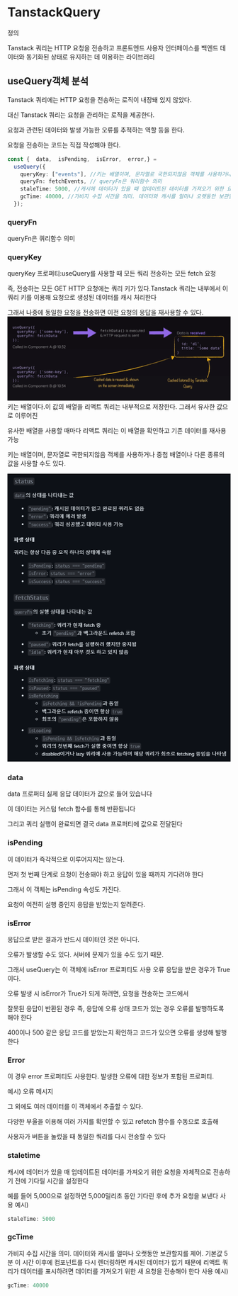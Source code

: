 # TanstackQuery

정의

Tanstack 쿼리는 HTTP 요청을 전송하고 프론트엔드 사용자 인터페이스를 백엔드 데이터와 동기화된 상태로 유지하는 데 이용하는 라이브러리

## useQuery객체 분석

Tanstack 쿼리에는 HTTP 요청을 전송하는 로직이 내장돼 있지 않았다.

대신 Tanstack 쿼리는 요청을 관리하는 로직을 제공한다.

요청과 관련된 데이터와 발생 가능한 오류를 추적하는 역할 등을 한다.

요청을 전송하는 코드는 직접 작성해야 한다.
```ts
const {  data,  isPending,  isError,  error,} = 
  useQuery({
    queryKey: ["events"], //키는 배열이며, 문자열로 국한되지않음 객체를 사용하거나 중첩 배열이나  다른 종류의 값을 사용할 수도 있다.
    queryFn: fetchEvents, // queryFn은 쿼리함수 의미
    staleTime: 5000, //캐시에 데이터가 있을 때 업데이트된 데이터를 가져오기 위한 요청을 자체적으로 전송하기 전에 기다릴 시간을 설정
    gcTime: 40000, //가비지 수집 시간을 의미. 데이터와 캐시를 얼마나 오랫동안 보관할지를 제어.기본값 5분
  });
```
### queryFn
queryFn은 쿼리함수 의미
### queryKey
queryKey 프로퍼티:useQuery를 사용할 때 모든 쿼리 전송하는 모든 fetch 요청

즉, 전송하는 모든 GET HTTP 요청에는 쿼리 키가 있다.Tanstack 쿼리는 내부에서 이 쿼리 키를 이용해 요청으로 생성된 데이터를 캐시 처리한다

그래서 나중에 동일한 요청을 전송하면 이전 요청의 응답을 재사용할 수 있다.
![alt text](image.png)
키는 배열이다.이 값의 배열을 리액트 쿼리는 내부적으로 저장한다. 그래서 유사한 값으로 이루어진

유사한 배열을 사용할 때마다 리액트 쿼리는 이 배열을 확인하고 기존 데이터를 재사용 가능

키는 배열이며, 문자열로 국한되지않음 객체를 사용하거나 중첩 배열이나 다른 종류의 값을 사용할 수도 있다.



![alt text](image-1.png)
### data

data 프로퍼티 실제 응답 데이터가 값으로 들어 있습니다

이 데이터는 커스텀 fetch 함수를 통해 반환됩니다

그리고 쿼리 실행이 완료되면 결국 data 프로퍼티에 값으로 전달된다

### isPending

이 데이터가 즉각적으로 이루어지지는 않는다.

먼저 첫 번째 단계로 요청이 전송돼야 하고 응답이 있을 때까지 기다려야 한다

그래서 이 객체는 isPending 속성도 가진다.

요청이 여전히 실행 중인지 응답을 받았는지 알려준다.

### isError

응답으로 받은 결과가 반드시 데이터인 것은 아니다.

오류가 발생할 수도 있다. 서버에 문제가 있을 수도 있기 때문.

그래서 useQuery는 이 객체에 isError 프로퍼티도 사용 오류 응답을 받은 경우가 True이다.

오류 발생 시 isError가 True가 되게 하려면, 요청을 전송하는 코드에서

잘못된 응답이 반환된 경우 즉, 응답에 오류 상태 코드가 있는 경우 오류를 발행하도록 해야 한다

400이나 500 같은 응답 코드를 받았는지 확인하고 코드가 있으면 오류를 생성해 발행한다

### Error

이 경우 error 프로퍼티도 사용한다. 발생한 오류에 대한 정보가 포함된 프로퍼티.

예시) 오류 메시지

그 외에도 여러 데이터를 이 객체에서 추출할 수 있다.

다양한 부울을 이용해 여러 가지를 확인할 수 있고 refetch 함수를 수동으로 호출해

사용자가 버튼을 눌렀을 때 동일한 쿼리를 다시 전송할 수 있다

### staletime

캐시에 데이터가 있을 때 업데이트된 데이터를 가져오기 위한 요청을 자체적으로 전송하기 전에 기다릴 시간을 설정한다

예를 들어 5,000으로 설정하면 5,000밀리초 동안 기다린 후에 추가 요청을 보낸다
사용 예시)

```ts
staleTime: 5000
```

### gcTime

가비지 수집 시간을 의미. 데이터와 캐시를 얼마나 오랫동안 보관할지를 제어. 기본값 5분
이 시간 이후에 컴포넌트를 다시 렌더링하면 캐시된 데이터가 없기 때문에 리액트 쿼리가 데이터를 표시하려면 데이터를 가져오기 위한 새 요청을 전송해야 한다
사용 예시)

```ts
gcTime: 40000
```